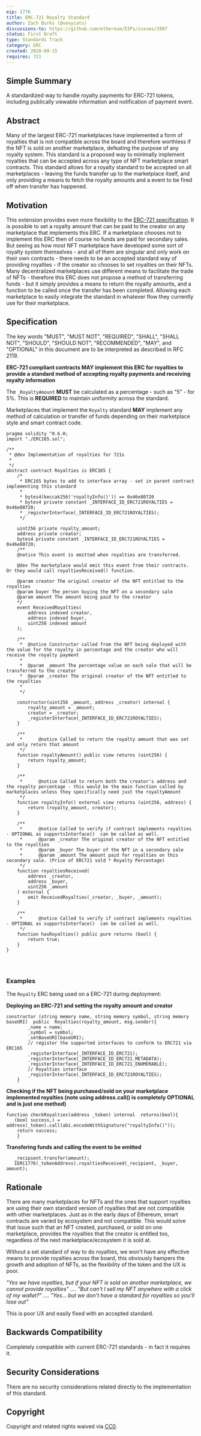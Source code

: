 ```yaml
---
eip: 1776
title: ERC-721 Royalty Standard
author: Zach Burks (@vexycats)
discussions-to: https://github.com/ethereum/EIPs/issues/2907
status: First Draft
type: Standards Track
category: ERC
created: 2020-09-15
requires: 721
---
```


## Simple Summary

A standardized way to handle royalty payments for ERC-721 tokens, including publically viewable information and notification of payment event.

## Abstract

Many of the largest ERC-721 marketplaces have implemented a form of royalties that is not compatible across the board and therefore worthless if the NFT is sold on another marketplace, defeating the purpose of any royalty system. This standard is a proposed way to minimally implement royalties that can be accepted across any type of NFT marketplace smart contracts. This standard allows for a royalty standard to be accepted on all marketplaces - leaving the funds transfer up to the marketplace itself, and only providing a means to fetch the royalty amounts and a event to be fired off when transfer has happened.  

## Motivation

This extension provides even more flexibility to the [ERC-721 specification](./eip-721.md). It is possible to set a royalty amount that can be paid to the creator on any marketplace that implements this ERC. If a marketplace chooses not to implement this ERC then of course no funds are paid for secondary sales. But seeing as how most NFT marketplace have developed some sort of royalty system themselves - and all of them are singular and only work on their own contracts - there needs to be an accepted standard way of providing royalties - if the creator so chooses to set royalties on their NFTs.
Many decentralized marketplaces use different means to facilitate the trade of NFTs - therefore this ERC does not propose a method of transferring funds - but it simply provides a means to return the royalty amounts, and a function to be called once the transfer has been completed. Allowing each marketplace to easily integrate the standard in whatever flow they currently use for their marketplace.


## Specification

The key words "MUST", "MUST NOT", "REQUIRED", "SHALL", "SHALL
NOT", "SHOULD", "SHOULD NOT", "RECOMMENDED", "MAY", and
"OPTIONAL" in this document are to be interpreted as described in
RFC 2119.

**ERC-721 compliant contracts MAY implement this ERC for royalties to provide a standard method of accepting royalty payments and receiving royalty information**

The `_RoyaltyAmount` **MUST** be calculated as a percentage - such as "5" - for 5%. This is **REQUIRED** to maintain uniformity across the standard. 

Marketplaces that implement the `Royalty` standard **MAY** implement any method of calculation or transfer of funds depending on their marketplace style and smart contract code. 

```solidity
pragma solidity ^0.6.0;
import "./ERC165.sol";

/**
 * @dev Implementation of royalties for 721s
 *
 */
abstract contract Royalties is ERC165 {
    /*
     * ERC165 bytes to add to interface array - set in parent contract implementing this standard
     *
     * bytes4(keccak256('royaltyInfo()')) == 0x46e80720
     * bytes4 private constant _INTERFACE_ID_ERC721ROYALTIES = 0x46e80720;
     * _registerInterface(_INTERFACE_ID_ERC721ROYALTIES);
     */

    uint256 private royalty_amount;
    address private creator;
    bytes4 private constant _INTERFACE_ID_ERC721ROYALTIES = 0x46e80720;
    /**
    @notice This event is emitted when royalties are transferred.

    @dev The marketplace would emit this event from their contracts. Or they would call royaltiesReceived() function.

    @param creator The original creator of the NFT entitled to the royalties
    @param buyer The person buying the NFT on a secondary sale
    @param amount The amount being paid to the creator
    */
    event ReceivedRoyalties(
        address indexed creator,
        address indexed buyer,
        uint256 indexed amount
    );

    /**
     *  @notice Constructor called from the NFT being deployed with the value for the royalty in percentage and the creator who will receive the royalty payment
     *
     *  @param _amount The percentage value on each sale that will be transferred to the creator
     *  @param _creator The original creator of the NFT entitled to the royalties
     *
     */

    constructor(uint256 _amount, address _creator) internal {
        royalty_amount = _amount;
        creator = _creator;
        _registerInterface(_INTERFACE_ID_ERC721ROYALTIES);
    }

    /**
     *      @notice Called to return the royalty amount that was set and only return that amount
     */
    function royaltyAmount() public view returns (uint256) {
        return royalty_amount;
    }

    /**
     *      @notice Called to return both the creator's address and the royalty percentage - this would be the main function called by marketplaces unless they specifically need just the royaltyAmount
     */
    function royaltyInfo() external view returns (uint256, address) {
        return (royalty_amount, creator);
    }

    /**
     *      @notice Called to verify if contract implements royalties - OPTIONAL as supportsInterface()  can be called as well.
     *      @param _creator The original creator of the NFT entitled to the royalties
     *      @param _buyer The buyer of the NFT in a secondary sale
     *      @param _amount The amount paid for royalties on this secondary sale. (Price of ERC721 sold * Royalty Percentage)
     */
    function royaltiesReceived(
        address _creator,
        address _buyer,
        uint256 _amount
    ) external {
        emit ReceivedRoyalties(_creator, _buyer, _amount);
    }

    /**
     *      @notice Called to verify if contract implements royalties - OPTIONAL as supportsInterface()  can be called as well.
     */
    function hasRoyalties() public pure returns (bool) {
        return true;
    }
}

  
  
```

### Examples

The `Royalty` ERC being used on a ERC-721 during deployment:

**Deploying an ERC-721 and setting the royalty amount and creator**

```   
constructor (string memory name, string memory symbol, string memory baseURI)  public  Royalties(royalty_amount, msg.sender){
        _name = name;
        _symbol = symbol;
        _setBaseURI(baseURI);
        // register the supported interfaces to conform to ERC721 via ERC165
        _registerInterface(_INTERFACE_ID_ERC721);
        _registerInterface(_INTERFACE_ID_ERC721_METADATA);
        _registerInterface(_INTERFACE_ID_ERC721_ENUMERABLE);
        // Royalties interface 
        _registerInterface(_INTERFACE_ID_ERC721ROYALTIES);
    }
```

**Checking if the NFT being purchased/sold on your marketplace implemented royalties (note using address.call() is completely **OPTIONAL** and is just one method)**

```  
function checkRoyalties(address _token) internal  returns(bool){
   (bool success,) = address(_token).call(abi.encodeWithSignature("royaltyInfo()"));
    return success;
    }
```

**Transfering funds and calling the event to be emitted**

``` 
   _recipient.transfer(amount);
   IERC1776(_tokenAddress).royaltiesReceived(_recipient, _buyer, amount);
```


## Rationale

There are many marketplaces for NFTs and the ones that support royalties are using their own standard version of royalties that are not compatible with other marketplaces. Just as in the early days of Ethereum, smart contracts are varied by ecosystem and not compatible. This would solve that issue such that an NFT created, purchased, or sold on one marketplace, provides the royalties that the creator is entitled too, regardless of the next marketplace/ecosystem it is sold at. 

Without a set standard of way to do royalties, we won't have any effective means to provide royalties across the board, this obviously hampers the growth and adoption of NFTs, as the flexibility of the token and the UX is poor. 

*"Yes we have royalties, but if your NFT is sold on another marketplace, we cannot provide royalties" .... "But can't I sell my NFT anywhere with a click of my wallet?" .... "Yes... but we don't have a standard for royalties so you'll lose out"*

This is poor UX and easily fixed with an accepted standard. 


## Backwards Compatibility

Completely compatible with current ERC-721 standards - in fact it requires it. 

## Security Considerations

There are no security considerations related directly to the implementation of this standard.

## Copyright

Copyright and related rights waived via [CC0](https://creativecommons.org/publicdomain/zero/1.0/).
